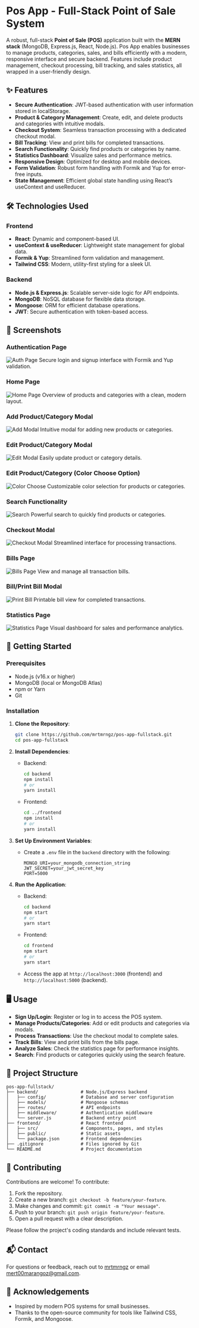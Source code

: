 # Pos App - Full-Stack Point of Sale System

A robust, full-stack **Point of Sale (POS)** application built with the **MERN stack** (MongoDB, Express.js, React, Node.js). Pos App enables businesses to manage products, categories, sales, and bills efficiently with a modern, responsive interface and secure backend. Features include product management, checkout processing, bill tracking, and sales statistics, all wrapped in a user-friendly design.

## ✨ Features

- **Secure Authentication**: JWT-based authentication with user information stored in localStorage.
- **Product & Category Management**: Create, edit, and delete products and categories with intuitive modals.
- **Checkout System**: Seamless transaction processing with a dedicated checkout modal.
- **Bill Tracking**: View and print bills for completed transactions.
- **Search Functionality**: Quickly find products or categories by name.
- **Statistics Dashboard**: Visualize sales and performance metrics.
- **Responsive Design**: Optimized for desktop and mobile devices.
- **Form Validation**: Robust form handling with Formik and Yup for error-free inputs.
- **State Management**: Efficient global state handling using React’s useContext and useReducer.

## 🛠️ Technologies Used

### Frontend
- **React**: Dynamic and component-based UI.
- **useContext & useReducer**: Lightweight state management for global data.
- **Formik & Yup**: Streamlined form validation and management.
- **Tailwind CSS**: Modern, utility-first styling for a sleek UI.

### Backend
- **Node.js & Express.js**: Scalable server-side logic for API endpoints.
- **MongoDB**: NoSQL database for flexible data storage.
- **Mongoose**: ORM for efficient database operations.
- **JWT**: Secure authentication with token-based access.

## 📸 Screenshots

### Authentication Page
![Auth Page](https://i.imgur.com/Vc1SRCn.png)
Secure login and signup interface with Formik and Yup validation.

### Home Page
![Home Page](https://i.imgur.com/7FmDKXR.png)
Overview of products and categories with a clean, modern layout.

### Add Product/Category Modal
![Add Modal](https://i.imgur.com/nRPvJhJ.png)
Intuitive modal for adding new products or categories.

### Edit Product/Category Modal
![Edit Modal](https://i.imgur.com/WQUgDU6.png)
Easily update product or category details.

### Edit Product/Category (Color Choose Option)
![Color Choose](https://i.imgur.com/Cu9j6p7.png)
Customizable color selection for products or categories.

### Search Functionality
![Search](https://i.imgur.com/SLPgAi3.png)
Powerful search to quickly find products or categories.

### Checkout Modal
![Checkout Modal](https://i.imgur.com/3IJdWr3.png)
Streamlined interface for processing transactions.

### Bills Page
![Bills Page](https://i.imgur.com/LGS3Hya.png)
View and manage all transaction bills.

### Bill/Print Bill Modal
![Print Bill](https://i.imgur.com/AFLe0cF.png)
Printable bill view for completed transactions.

### Statistics Page
![Statistics Page](https://i.imgur.com/uTLI4Ll.png)
Visual dashboard for sales and performance analytics.

## 🚀 Getting Started

### Prerequisites
- Node.js (v16.x or higher)
- MongoDB (local or MongoDB Atlas)
- npm or Yarn
- Git

### Installation
1. **Clone the Repository**:
   ```bash
   git clone https://github.com/mrtmrngz/pos-app-fullstack.git
   cd pos-app-fullstack
   ```

2. **Install Dependencies**:
    - Backend:
      ```bash
      cd backend
      npm install
      # or
      yarn install
      ```
    - Frontend:
      ```bash
      cd ../frontend
      npm install
      # or
      yarn install
      ```

3. **Set Up Environment Variables**:
    - Create a `.env` file in the `backend` directory with the following:
      ```env
      MONGO_URI=your_mongodb_connection_string
      JWT_SECRET=your_jwt_secret_key
      PORT=5000
      ```

4. **Run the Application**:
    - Backend:
      ```bash
      cd backend
      npm start
      # or
      yarn start
      ```
    - Frontend:
      ```bash
      cd frontend
      npm start
      # or
      yarn start
      ```
    - Access the app at `http://localhost:3000` (frontend) and `http://localhost:5000` (backend).

## 🖥️ Usage
- **Sign Up/Login**: Register or log in to access the POS system.
- **Manage Products/Categories**: Add or edit products and categories via modals.
- **Process Transactions**: Use the checkout modal to complete sales.
- **Track Bills**: View and print bills from the bills page.
- **Analyze Sales**: Check the statistics page for performance insights.
- **Search**: Find products or categories quickly using the search feature.

## 📂 Project Structure
```
pos-app-fullstack/
├── backend/                # Node.js/Express backend
│   ├── config/             # Database and server configuration
│   ├── models/             # Mongoose schemas
│   ├── routes/             # API endpoints
│   ├── middleware/         # Authentication middleware
│   └── server.js           # Backend entry point
├── frontend/               # React frontend
│   ├── src/                # Components, pages, and styles
│   ├── public/             # Static assets
│   └── package.json        # Frontend dependencies
├── .gitignore              # Files ignored by Git
└── README.md               # Project documentation
```

## 🤝 Contributing
Contributions are welcome! To contribute:
1. Fork the repository.
2. Create a new branch: `git checkout -b feature/your-feature`.
3. Make changes and commit: `git commit -m "Your message"`.
4. Push to your branch: `git push origin feature/your-feature`.
5. Open a pull request with a clear description.

Please follow the project's coding standards and include relevant tests.

## 📬 Contact
For questions or feedback, reach out to [mrtmrngz](https://github.com/mrtmrngz) or email [mert00marangoz@gmail.com](mailto:mert00marangoz@gmail.com).

## 🌟 Acknowledgements
- Inspired by modern POS systems for small businesses.
- Thanks to the open-source community for tools like Tailwind CSS, Formik, and Mongoose.